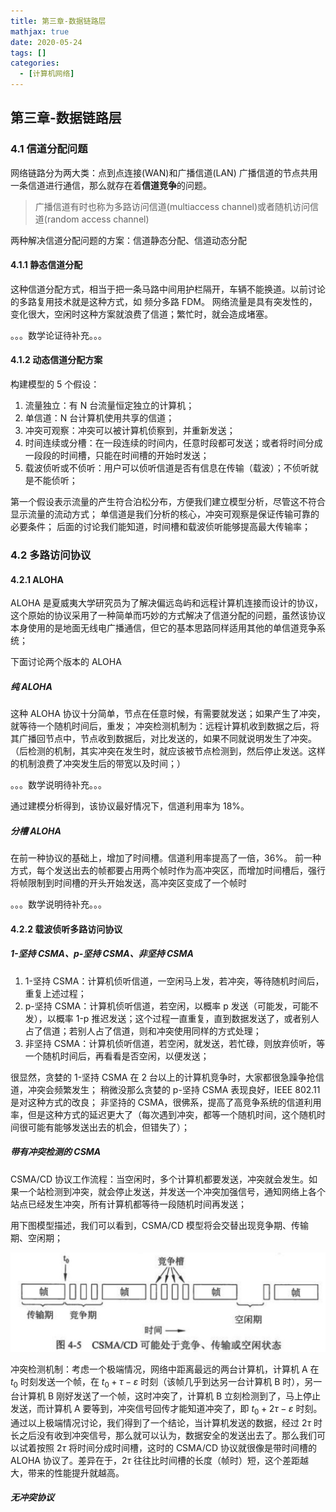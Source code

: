 ```yaml
---
title: 第三章-数据链路层
mathjax: true
date: 2020-05-24
tags: []
categories:
  - [计算机网络]
---
```


## 第三章-数据链路层

### 4.1 信道分配问题

网络链路分为两大类：点到点连接(WAN)和广播信道(LAN)
广播信道的节点共用一条信道进行通信，那么就存在着**信道竞争**的问题。

> 广播信道有时也称为多路访问信道(multiaccess channel)或者随机访问信道(random access channel)

两种解决信道分配问题的方案：信道静态分配、信道动态分配

#### 4.1.1 静态信道分配

这种信道分配方式，相当于把一条马路中间用护栏隔开，车辆不能换道。以前讨论的多路复用技术就是这种方式，如 频分多路 FDM。
网络流量是具有突发性的，变化很大，空闲时这种方案就浪费了信道；繁忙时，就会造成堵塞。

。。。数学论证待补充。。。

#### 4.1.2 动态信道分配方案

构建模型的 5 个假设：

1. 流量独立：有 N 台流量恒定独立的计算机；
2. 单信道：N 台计算机使用共享的信道；
3. 冲突可观察：冲突可以被计算机侦察到，并重新发送；
4. 时间连续或分槽：在一段连续的时间内，任意时段都可发送；或者将时间分成一段段的时间槽，只能在时间槽的开始时发送；
5. 载波侦听或不侦听：用户可以侦听信道是否有信息在传输（载波）；不侦听就是不能侦听；

第一个假设表示流量的产生符合泊松分布，方便我们建立模型分析，尽管这不符合显示流量的流动方式；
单信道是我们分析的核心，冲突可观察是保证传输可靠的必要条件；
后面的讨论我们能知道，时间槽和载波侦听能够提高最大传输率；

### 4.2 多路访问协议

#### 4.2.1 ALOHA

ALOHA 是夏威夷大学研究员为了解决偏远岛屿和远程计算机连接而设计的协议，这个原始的协议采用了一种简单而巧妙的方式解决了信道分配的问题，虽然该协议本身使用的是地面无线电广播通信，但它的基本思路同样适用其他的单信道竞争系统；

下面讨论两个版本的 ALOHA

##### 纯 ALOHA

这种 ALOHA 协议十分简单，节点在任意时候，有需要就发送；如果产生了冲突，就等待一个随机时间后，重发；
冲突检测机制为：远程计算机收到数据之后，将其广播回节点中，节点收到数据后，对比发送的，如果不同就说明发生了冲突。
（后检测的机制，其实冲突在发生时，就应该被节点检测到，然后停止发送。这样的机制浪费了冲突发生后的带宽以及时间；）

。。。数学说明待补充。。。

通过建模分析得到，该协议最好情况下，信道利用率为 18%。

##### 分槽 ALOHA

在前一种协议的基础上，增加了时间槽。信道利用率提高了一倍，36%。
前一种方式，每个发送出去的帧都要占用两个帧时作为高冲突区，而增加时间槽后，强行将帧限制到时间槽的开头开始发送，高冲突区变成了一个帧时

。。。数学说明待补充。。。

#### 4.2.2 载波侦听多路访问协议

##### 1-坚持 CSMA、p-坚持 CSMA、非坚持 CSMA

1. 1-坚持 CSMA：计算机侦听信道，一空闲马上发，若冲突，等待随机时间后，重复上述过程；
2. p-坚持 CSMA：计算机侦听信道，若空闲，以概率 p 发送（可能发，可能不发），以概率 1-p 推迟发送；这个过程一直重复，直到数据发送了，或者别人占了信道；若别人占了信道，则和冲突使用同样的方式处理；
3. 非坚持 CSMA：计算机侦听信道，若空闲，就发送，若忙碌，则放弃侦听，等一个随机时间后，再看看是否空闲，以便发送；

很显然，贪婪的 1-坚持 CSMA 在 2 台以上的计算机竞争时，大家都很急躁争抢信道，冲突会频繁发生；
稍微没那么贪婪的 p-坚持 CSMA 表现良好，IEEE 802.11 是对这种方式的改良；
非坚持的 CSMA，很佛系，提高了高竞争系统的信道利用率，但是这种方式的延迟更大了（每次遇到冲突，都等一个随机时间，这个随机时间很可能有能够发送出去的机会，但错失了）；

##### 带有冲突检测的 CSMA

CSMA/CD 协议工作流程：当空闲时，多个计算机都要发送，冲突就会发生。如果一个站检测到冲突，就会停止发送，并发送一个冲突加强信号，通知网络上各个站点已经发生冲突，所有计算机都等待一段随机时间再发送；

用下图模型描述，我们可以看到，CSMA/CD 模型将会交替出现竞争期、传输期、空闲期；

![picture 40](../../../assets/%E8%AE%A1%E7%AE%97%E6%9C%BA%E7%BD%91%E7%BB%9C/%E7%AC%AC3%E7%AB%A0-%E6%95%B0%E6%8D%AE%E9%93%BE%E8%B7%AF%E5%B1%82/add54e874787e29959cee70672088b85fe55e240422370781dd7a93e7938ab44.png)

冲突检测机制：考虑一个极端情况，网络中距离最远的两台计算机，计算机 A 在 $t_0$ 时刻发送一个帧，在 $t_0 + \tau - \varepsilon$ 时刻（该帧几乎到达另一台计算机 B 时），另一台计算机 B 刚好发送了一个帧，这时冲突了，计算机 B 立刻检测到了，马上停止发送，而计算机 A 要等到，冲突信号回传才能知道冲突了，即 $t_0 + 2\tau - \varepsilon$ 时刻。
通过以上极端情况讨论，我们得到了一个结论，当计算机发送的数据，经过 $2\tau$ 时长之后没有收到冲突信号，那么就可以认为，数据安全的发送出去了。那么我们可以试着按照 $2\tau$ 将时间分成时间槽，这时的 CSMA/CD 协议就很像是带时间槽的 ALOHA 协议了。差异在于，$2\tau$ 往往比时间槽的长度（帧时）短，这个差距越大，带来的性能提升就越高。

##### 无冲突协议

